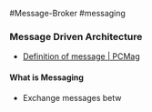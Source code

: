 #Message-Broker #messaging

### Message Driven Architecture

* [Definition of message | PCMag](https://www.pcmag.com/encyclopedia/term/message)

#### What is Messaging

* Exchange messages betw